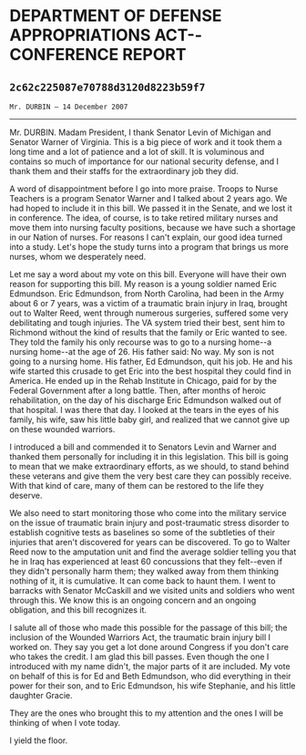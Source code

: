 # DEPARTMENT OF DEFENSE APPROPRIATIONS ACT--CONFERENCE REPORT
## `2c62c225087e70788d3120d8223b59f7`
`Mr. DURBIN — 14 December 2007`

---


Mr. DURBIN. Madam President, I thank Senator Levin of Michigan and 
Senator Warner of Virginia. This is a big piece of work and it took 
them a long time and a lot of patience and a lot of skill. It is 
voluminous and contains so much of importance for our national security 
defense, and I thank them and their staffs for the extraordinary job 
they did.

A word of disappointment before I go into more praise. Troops to 
Nurse Teachers is a program Senator Warner and I talked about 2 years 
ago. We had hoped to include it in this bill. We passed it in the 
Senate, and we lost it in conference. The idea, of course, is to take 
retired military nurses and move them into nursing faculty positions, 
because we have such a shortage in our Nation of nurses. For reasons I 
can't explain, our good idea turned into a study. Let's hope the study 
turns into a program that brings us more nurses, whom we desperately 
need.



Let me say a word about my vote on this bill. Everyone will have 
their own reason for supporting this bill. My reason is a young soldier 
named Eric Edmundson. Eric Edmundson, from North Carolina, had been in 
the Army about 6 or 7 years, was a victim of a traumatic brain injury 
in Iraq, brought out to Walter Reed, went through numerous surgeries, 
suffered some very debilitating and tough injuries. The VA system tried 
their best, sent him to Richmond without the kind of results that the 
family or Eric wanted to see. They told the family his only recourse 
was to go to a nursing home--a nursing home--at the age of 26. His 
father said: No way. My son is not going to a nursing home. His father, 
Ed Edmundson, quit his job. He and his wife started this crusade to get 
Eric into the best hospital they could find in America. He ended up in 
the Rehab Institute in Chicago, paid for by the Federal Government 
after a long battle. Then, after months of heroic rehabilitation, on 
the day of his discharge Eric Edmundson walked out of that hospital. I 
was there that day. I looked at the tears in the eyes of his family, 
his wife, saw his little baby girl, and realized that we cannot give up 
on these wounded warriors.

I introduced a bill and commended it to Senators Levin and Warner and 
thanked them personally for including it in this legislation. This bill 
is going to mean that we make extraordinary efforts, as we should, to 
stand behind these veterans and give them the very best care they can 
possibly receive. With that kind of care, many of them can be restored 
to the life they deserve.

We also need to start monitoring those who come into the military 
service on the issue of traumatic brain injury and post-traumatic 
stress disorder to establish cognitive tests as baselines so some of 
the subtleties of their injuries that aren't discovered for years can 
be discovered. To go to Walter Reed now to the amputation unit and find 
the average soldier telling you that he in Iraq has experienced at 
least 60 concussions that they felt--even if they didn't personally 
harm them; they walked away from them thinking nothing of it, it is 
cumulative. It can come back to haunt them. I went to barracks with 
Senator McCaskill and we visited units and soldiers who went through 
this. We know this is an ongoing concern and an ongoing obligation, and 
this bill recognizes it.

I salute all of those who made this possible for the passage of this 
bill; the inclusion of the Wounded Warriors Act, the traumatic brain 
injury bill I worked on. They say you get a lot done around Congress if 
you don't care who takes the credit. I am glad this bill passes. Even 
though the one I introduced with my name didn't, the major parts of it 
are included. My vote on behalf of this is for Ed and Beth Edmundson, 
who did everything in their power for their son, and to Eric Edmundson, 
his wife Stephanie, and his little daughter Gracie.

They are the ones who brought this to my attention and the ones I 
will be thinking of when I vote today.

I yield the floor.